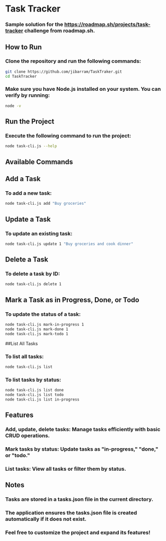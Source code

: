 # **Task Tracker**

### Sample solution for the https://roadmap.sh/projects/task-tracker challenge from roadmap.sh.

## **How to Run**

### Clone the repository and run the following commands:

```bash
git clone https://github.com/jibarram/TaskTraker.git
cd TaskTracker
```
### Make sure you have Node.js installed on your system. You can verify by running:

```bash
node -v
```
## **Run the Project**

### Execute the following command to run the project:

```bash
node task-cli.js --help
```

## **Available Commands**

## Add a Task
### To add a new task:

```bash
node task-cli.js add "Buy groceries"

```
## Update a Task
### To update an existing task:

```bash
node task-cli.js update 1 "Buy groceries and cook dinner"
```
## Delete a Task
### To delete a task by ID:

```bash
node task-cli.js delete 1
```
## Mark a Task as in Progress, Done, or Todo
### To update the status of a task:

```bash
node task-cli.js mark-in-progress 1
node task-cli.js mark-done 1
node task-cli.js mark-todo 1
```

##List All Tasks
### To list all tasks:

```bash
node task-cli.js list
```
### To list tasks by status:

```bash
node task-cli.js list done
node task-cli.js list todo
node task-cli.js list in-progress
```
## Features

### Add, update, delete tasks: Manage tasks efficiently with basic CRUD operations.

### Mark tasks by status: Update tasks as "in-progress," "done," or "todo."

### List tasks: View all tasks or filter them by status.

## Notes

### Tasks are stored in a tasks.json file in the current directory.

### The application ensures the tasks.json file is created automatically if it does not exist.

### Feel free to customize the project and expand its features!
